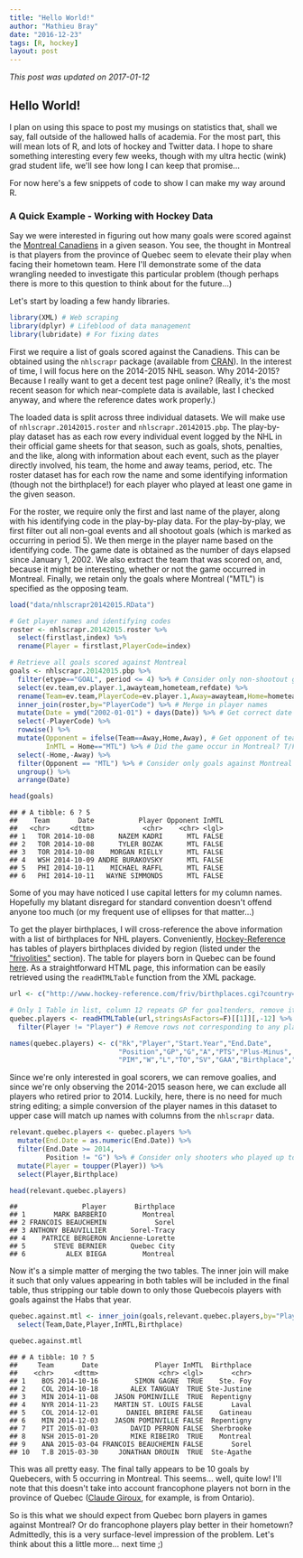 ```yaml
---
title: "Hello World!"
author: "Mathieu Bray"
date: "2016-12-23"
tags: [R, hockey]
layout: post
---
```

*This post was updated on 2017-01-12*

## Hello World!

I plan on using this space to post my musings on statistics that, shall we say, fall outside of the hallowed halls of academia. For the most part, this will mean lots of R, and lots of hockey and Twitter data. I hope to share something interesting every few weeks, though with my ultra hectic (wink) grad student life, we'll see how long I can keep that promise...

For now here's a few snippets of code to show I can make my way around R. 

### A Quick Example - Working with Hockey Data

Say we were interested in figuring out how many goals were scored against the [Montreal Canadiens](https://www.nhl.com/canadiens) in a given season. You see, the thought in Montreal is that players from the province of Quebec seem to elevate their play when facing their hometown team. Here I'll demonstrate some of the data wrangling needed to investigate this particular problem (though perhaps there is more to this question to think about for the future...)

Let's start by loading a few handy libraries.



```r
library(XML) # Web scraping
library(dplyr) # Lifeblood of data management
library(lubridate) # For fixing dates
```

First we require a list of goals scored against the Canadiens. This can be obtained using the `nhlscrapr` package (available from [CRAN](https://cran.r-project.org/web/packages/nhlscrapr/index.html)). In the interest of time, I will focus here on the 2014-2015 NHL season. Why 2014-2015? Because I really want to get a decent test page online? (Really, it's the most recent season for which near-complete data is available, last I checked anyway, and where the reference dates work properly.)

The loaded data is split across three individual datasets. We will make use of `nhlscrapr.20142015.roster` and `nhlscrapr.20142015.pbp`. The play-by-play dataset has as each row every individual event logged by the NHL in their official game sheets for that season, such as goals, shots, penalties, and the like, along with information about each event, such as the player directly involved, his team, the home and away teams, period, etc. The roster dataset has for each row the name and some identifying information (though not the birthplace!) for each player who played at least one game in the given season. 

For the roster, we require only the first and last name of the player, along with his identifying code in the play-by-play data. For the play-by-play, we first filter out all non-goal events and all shootout goals (which is marked as occurring in period 5). We then merge in the player name based on the identifying code. The game date is obtained as the number of days elapsed since January 1, 2002. We also extract the team that was scored on, and, because it might be interesting, whether or not the game occurred in Montreal. Finally, we retain only the goals where Montreal ("MTL") is specified as the opposing team.


```r
load("data/nhlscrapr20142015.RData")

# Get player names and identifying codes 
roster <- nhlscrapr.20142015.roster %>% 
  select(firstlast,index) %>%
  rename(Player = firstlast,PlayerCode=index)

# Retrieve all goals scored against Montreal
goals <- nhlscrapr.20142015.pbp %>% 
  filter(etype=="GOAL", period <= 4) %>% # Consider only non-shootout goals
  select(ev.team,ev.player.1,awayteam,hometeam,refdate) %>%
  rename(Team=ev.team,PlayerCode=ev.player.1,Away=awayteam,Home=hometeam,Date=refdate) %>%
  inner_join(roster,by="PlayerCode") %>% # Merge in player names
  mutate(Date = ymd("2002-01-01") + days(Date)) %>% # Get correct date
  select(-PlayerCode) %>%
  rowwise() %>%
  mutate(Opponent = ifelse(Team==Away,Home,Away), # Get opponent of team that scored
         InMTL = Home=="MTL") %>% # Did the game occur in Montreal? T/F
  select(-Home,-Away) %>%
  filter(Opponent == "MTL") %>% # Consider only goals against Montreal
  ungroup() %>%
  arrange(Date)

head(goals)
```

```
## # A tibble: 6 ? 5
##    Team       Date           Player Opponent InMTL
##   <chr>     <dttm>            <chr>    <chr> <lgl>
## 1   TOR 2014-10-08      NAZEM KADRI      MTL FALSE
## 2   TOR 2014-10-08      TYLER BOZAK      MTL FALSE
## 3   TOR 2014-10-08    MORGAN RIELLY      MTL FALSE
## 4   WSH 2014-10-09 ANDRE BURAKOVSKY      MTL FALSE
## 5   PHI 2014-10-11    MICHAEL RAFFL      MTL FALSE
## 6   PHI 2014-10-11   WAYNE SIMMONDS      MTL FALSE
```

Some of you may have noticed I use capital letters for my column names. Hopefully my blatant disregard for standard convention doesn't offend anyone too much (or my frequent use of ellipses for that matter...)

To get the player birthplaces, I will cross-reference the above information with a list of birthplaces for NHL players. Conveniently, [Hockey-Reference](http://www.hockey-reference.com/) has tables of players birthplaces divided by region (listed under the ["frivolities"](http://www.hockey-reference.com/friv/) section). The table for players born in Quebec can be found [here](http://www.hockey-reference.com/friv/birthplaces.cgi?country=CA&province=QC&state=). As a straightforward HTML page, this information can be easily retrieved using the `readHTMLTable` function from the XML package.



```r
url <- c("http://www.hockey-reference.com/friv/birthplaces.cgi?country=CA&province=QC&state=")

# Only 1 Table in list, column 12 repeats GP for goaltenders, remove it as the column name is the same as the previous and causes issues
quebec.players <- readHTMLTable(url,stringsAsFactors=F)[[1]][,-12] %>% 
  filter(Player != "Player") # Remove rows not corresponding to any player

names(quebec.players) <- c("Rk","Player","Start.Year","End.Date",
                           "Position","GP","G","A","PTS","Plus-Minus",
                           "PIM","W","L","TO","SV","GAA","Birthplace","Birth.Date","Death.Date")
```



Since we're only interested in goal scorers, we can remove goalies, and since we're only observing the 2014-2015 season here, we can exclude all players who retired prior to 2014. Luckily, here, there is no need for much string editing; a simple conversion of the player names in this dataset to upper case will match up names with columns from the `nhlscrapr` data.


```r
relevant.quebec.players <- quebec.players %>% 
  mutate(End.Date = as.numeric(End.Date)) %>%
  filter(End.Date >= 2014,
         Position != "G") %>% # Consider only shooters who played up to to 2014-2015 season
  mutate(Player = toupper(Player)) %>%
  select(Player,Birthplace)

head(relevant.quebec.players)
```

```
##                Player       Birthplace
## 1       MARK BARBERIO         Montreal
## 2 FRANCOIS BEAUCHEMIN            Sorel
## 3 ANTHONY BEAUVILLIER      Sorel-Tracy
## 4    PATRICE BERGERON Ancienne-Lorette
## 5       STEVE BERNIER      Quebec City
## 6          ALEX BIEGA         Montreal
```

Now it's a simple matter of merging the two tables. The inner join will make it such that only values appearing in both tables will be included in the final table, thus stripping our table down to only those Quebecois players with goals against the Habs that year.


```r
quebec.against.mtl <- inner_join(goals,relevant.quebec.players,by="Player") %>%
  select(Team,Date,Player,InMTL,Birthplace)

quebec.against.mtl
```

```
## # A tibble: 10 ? 5
##     Team       Date              Player InMTL  Birthplace
##    <chr>     <dttm>               <chr> <lgl>       <chr>
## 1    BOS 2014-10-16         SIMON GAGNE  TRUE    Ste. Foy
## 2    COL 2014-10-18        ALEX TANGUAY  TRUE Ste-Justine
## 3    MIN 2014-11-08    JASON POMINVILLE  TRUE  Repentigny
## 4    NYR 2014-11-23    MARTIN ST. LOUIS FALSE       Laval
## 5    COL 2014-12-01       DANIEL BRIERE FALSE    Gatineau
## 6    MIN 2014-12-03    JASON POMINVILLE FALSE  Repentigny
## 7    PIT 2015-01-03        DAVID PERRON FALSE  Sherbrooke
## 8    NSH 2015-01-20        MIKE RIBEIRO  TRUE    Montreal
## 9    ANA 2015-03-04 FRANCOIS BEAUCHEMIN FALSE       Sorel
## 10   T.B 2015-03-30     JONATHAN DROUIN  TRUE  Ste-Agathe
```

This was all pretty easy. The final tally appears to be 10 goals by Quebecers, with 5 occurring in Montreal. This seems... well, quite low! I'll note that this doesn't take into account francophone players not born in the province of Quebec ([Claude Giroux](https://www.nhl.com/player/claude-giroux-8473512), for example, is from Ontario). 

So is this what we should expect from Quebec born players in games against Montreal? Or do francophone players play better in their hometown? Admittedly, this is a very surface-level impression of the problem. Let's think about this a little more... next time ;)


